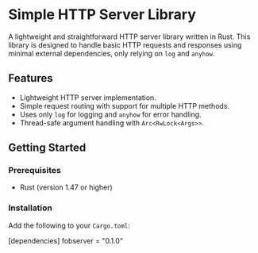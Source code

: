 # Simple HTTP Server Library

A lightweight and straightforward HTTP server library written in Rust. This library is designed to handle basic HTTP requests and responses using minimal external dependencies, only relying on `log` and `anyhow`.

## Features

- Lightweight HTTP server implementation.
- Simple request routing with support for multiple HTTP methods.
- Uses only `log` for logging and `anyhow` for error handling.
- Thread-safe argument handling with `Arc<RwLock<Args>>`.

## Getting Started

### Prerequisites

- Rust (version 1.47 or higher)

### Installation

Add the following to your `Cargo.toml`:

[dependencies]
fobserver = "0.1.0"
